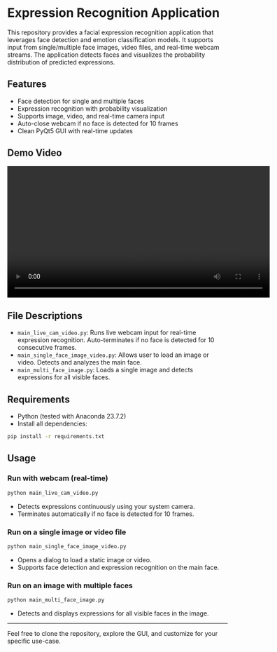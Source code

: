 # Expression Recognition Application

This repository provides a facial expression recognition application that leverages face detection and emotion classification models. It supports input from single/multiple face images, video files, and real-time webcam streams. The application detects faces and visualizes the probability distribution of predicted expressions.

## Features
- Face detection for single and multiple faces
- Expression recognition with probability visualization
- Supports image, video, and real-time camera input
- Auto-close webcam if no face is detected for 10 frames
- Clean PyQt5 GUI with real-time updates

## Demo Video
<video src="https://github.com/user-attachments/assets/afec4345-c458-47d2-ad89-3322116f4dc7" controls width="600">
  Your browser does not support the video tag.
</video>

## File Descriptions
- `main_live_cam_video.py`: Runs live webcam input for real-time expression recognition. Auto-terminates if no face is detected for 10 consecutive frames.
- `main_single_face_image_video.py`: Allows user to load an image or video. Detects and analyzes the main face.
- `main_multi_face_image.py`: Loads a single image and detects expressions for all visible faces.

## Requirements
- Python (tested with Anaconda 23.7.2)
- Install all dependencies:

```bash
pip install -r requirements.txt
```

## Usage

### Run with webcam (real-time)
```bash
python main_live_cam_video.py
```
- Detects expressions continuously using your system camera.
- Terminates automatically if no face is detected for 10 frames.

### Run on a single image or video file
```bash
python main_single_face_image_video.py
```
- Opens a dialog to load a static image or video.
- Supports face detection and expression recognition on the main face.

### Run on an image with multiple faces
```bash
python main_multi_face_image.py
```
- Detects and displays expressions for all visible faces in the image.

---

Feel free to clone the repository, explore the GUI, and customize for your specific use-case.

